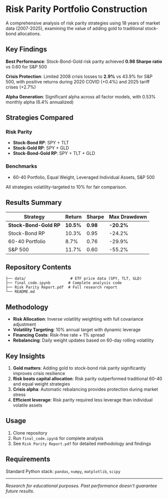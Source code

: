 # Risk Parity Portfolio Construction

A comprehensive analysis of risk parity strategies using 18 years of market data (2007-2025), examining the value of adding gold to traditional stock-bond allocations.

## Key Findings

**Best Performance**: Stock-Bond-Gold risk parity achieved **0.98 Sharpe ratio** vs 0.60 for S&P 500

**Crisis Protection**: Limited 2008 crisis losses to **2.9%** vs 43.9% for S&P 500, with positive returns during 2020 COVID (+0.4%) and 2025 tariff crises (+2.7%)

**Alpha Generation**: Significant alpha across all factor models, with 0.53% monthly alpha (6.4% annualized)

## Strategies Compared

### Risk Parity
- **Stock-Bond RP**: SPY + TLT
- **Stock-Gold RP**: SPY + GLD  
- **Stock-Bond-Gold RP**: SPY + TLT + GLD

### Benchmarks
- 60-40 Portfolio, Equal Weight, Leveraged Individual Assets, S&P 500

All strategies volatility-targeted to 10% for fair comparison.

## Results Summary

| Strategy | Return | Sharpe | Max Drawdown |
|----------|--------|--------|--------------|
| **Stock-Bond-Gold RP** | **10.5%** | **0.98** | **-20.2%** |
| Stock-Bond RP | 10.3% | 0.95 | -24.2% |
| 60-40 Portfolio | 8.7% | 0.76 | -29.9% |
| S&P 500 | 11.7% | 0.60 | -55.2% |

## Repository Contents

```
├── data/                    # ETF price data (SPY, TLT, GLD)
├── final_code.ipynb        # Complete analysis code
├── Risk Parity Report.pdf  # Full research report
└── README.md
```

## Methodology

- **Risk Allocation**: Inverse volatility weighting with full covariance adjustment
- **Volatility Targeting**: 10% annual target with dynamic leverage
- **Financing Costs**: Risk-free rate + 1% spread
- **Rebalancing**: Daily weight updates based on 60-day rolling volatility

## Key Insights

1. **Gold matters**: Adding gold to stock-bond risk parity significantly improves crisis resilience
2. **Risk beats capital allocation**: Risk parity outperformed traditional 60-40 and equal weight strategies
3. **Crisis alpha**: Automatic rebalancing provides protection during market stress
4. **Efficient leverage**: Risk parity required less leverage than individual volatile assets

## Usage

1. Clone repository
2. Run `final_code.ipynb` for complete analysis
3. See `Risk Parity Report.pdf` for detailed methodology and findings

## Requirements

Standard Python stack: `pandas`, `numpy`, `matplotlib`, `scipy`

---

*Research for educational purposes. Past performance doesn't guarantee future results.*
